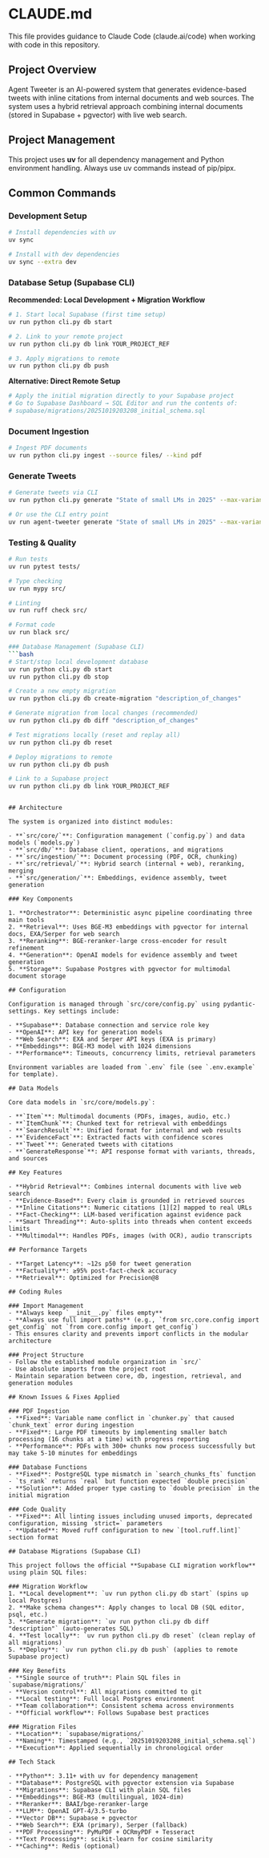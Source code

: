 # CLAUDE.md

This file provides guidance to Claude Code (claude.ai/code) when working with code in this repository.

## Project Overview

Agent Tweeter is an AI-powered system that generates evidence-based tweets with inline citations from internal documents and web sources. The system uses a hybrid retrieval approach combining internal documents (stored in Supabase + pgvector) with live web search.

## Project Management

This project uses **uv** for all dependency management and Python environment handling. Always use uv commands instead of pip/pipx.

## Common Commands

### Development Setup
```bash
# Install dependencies with uv
uv sync

# Install with dev dependencies
uv sync --extra dev
```

### Database Setup (Supabase CLI)

**Recommended: Local Development + Migration Workflow**
```bash
# 1. Start local Supabase (first time setup)
uv run python cli.py db start

# 2. Link to your remote project
uv run python cli.py db link YOUR_PROJECT_REF

# 3. Apply migrations to remote
uv run python cli.py db push
```

**Alternative: Direct Remote Setup**
```bash
# Apply the initial migration directly to your Supabase project
# Go to Supabase Dashboard → SQL Editor and run the contents of:
# supabase/migrations/20251019203208_initial_schema.sql
```

### Document Ingestion
```bash
# Ingest PDF documents
uv run python cli.py ingest --source files/ --kind pdf
```

### Generate Tweets
```bash
# Generate tweets via CLI
uv run python cli.py generate "State of small LMs in 2025" --max-variants 3

# Or use the CLI entry point
uv run agent-tweeter generate "State of small LMs in 2025" --max-variants 3
```

### Testing & Quality
```bash
# Run tests
uv run pytest tests/

# Type checking
uv run mypy src/

# Linting
uv run ruff check src/

# Format code
uv run black src/

### Database Management (Supabase CLI)
```bash
# Start/stop local development database
uv run python cli.py db start
uv run python cli.py db stop

# Create a new empty migration
uv run python cli.py db create-migration "description_of_changes"

# Generate migration from local changes (recommended)
uv run python cli.py db diff "description_of_changes"

# Test migrations locally (reset and replay all)
uv run python cli.py db reset

# Deploy migrations to remote
uv run python cli.py db push

# Link to a Supabase project
uv run python cli.py db link YOUR_PROJECT_REF
```
```

## Architecture

The system is organized into distinct modules:

- **`src/core/`**: Configuration management (`config.py`) and data models (`models.py`)
- **`src/db/`**: Database client, operations, and migrations
- **`src/ingestion/`**: Document processing (PDF, OCR, chunking)
- **`src/retrieval/`**: Hybrid search (internal + web), reranking, merging
- **`src/generation/`**: Embeddings, evidence assembly, tweet generation

### Key Components

1. **Orchestrator**: Deterministic async pipeline coordinating three main tools
2. **Retrieval**: Uses BGE-M3 embeddings with pgvector for internal docs, EXA/Serper for web search
3. **Reranking**: BGE-reranker-large cross-encoder for result refinement
4. **Generation**: OpenAI models for evidence assembly and tweet generation
5. **Storage**: Supabase Postgres with pgvector for multimodal document storage

## Configuration

Configuration is managed through `src/core/config.py` using pydantic-settings. Key settings include:

- **Supabase**: Database connection and service role key
- **OpenAI**: API key for generation models
- **Web Search**: EXA and Serper API keys (EXA is primary)
- **Embeddings**: BGE-M3 model with 1024 dimensions
- **Performance**: Timeouts, concurrency limits, retrieval parameters

Environment variables are loaded from `.env` file (see `.env.example` for template).

## Data Models

Core data models in `src/core/models.py`:

- **`Item`**: Multimodal documents (PDFs, images, audio, etc.)
- **`ItemChunk`**: Chunked text for retrieval with embeddings
- **`SearchResult`**: Unified format for internal and web results  
- **`EvidenceFact`**: Extracted facts with confidence scores
- **`Tweet`**: Generated tweets with citations
- **`GenerateResponse`**: API response format with variants, threads, and sources

## Key Features

- **Hybrid Retrieval**: Combines internal documents with live web search
- **Evidence-Based**: Every claim is grounded in retrieved sources
- **Inline Citations**: Numeric citations [1][2] mapped to real URLs
- **Fact-Checking**: LLM-based verification against evidence pack
- **Smart Threading**: Auto-splits into threads when content exceeds limits
- **Multimodal**: Handles PDFs, images (with OCR), audio transcripts

## Performance Targets

- **Target Latency**: ~12s p50 for tweet generation
- **Factuality**: ≥95% post-fact-check accuracy
- **Retrieval**: Optimized for Precision@8

## Coding Rules

### Import Management
- **Always keep `__init__.py` files empty**
- **Always use full import paths** (e.g., `from src.core.config import get_config` not `from core.config import get_config`)
- This ensures clarity and prevents import conflicts in the modular architecture

### Project Structure
- Follow the established module organization in `src/`
- Use absolute imports from the project root
- Maintain separation between core, db, ingestion, retrieval, and generation modules

## Known Issues & Fixes Applied

### PDF Ingestion
- **Fixed**: Variable name conflict in `chunker.py` that caused `chunk_text` error during ingestion
- **Fixed**: Large PDF timeouts by implementing smaller batch processing (16 chunks at a time) with progress reporting
- **Performance**: PDFs with 300+ chunks now process successfully but may take 5-10 minutes for embeddings

### Database Functions
- **Fixed**: PostgreSQL type mismatch in `search_chunks_fts` function - `ts_rank` returns `real` but function expected `double precision`
- **Solution**: Added proper type casting to `double precision` in the initial migration

### Code Quality
- **Fixed**: All linting issues including unused imports, deprecated configuration, missing `strict=` parameters
- **Updated**: Moved ruff configuration to new `[tool.ruff.lint]` section format

## Database Migrations (Supabase CLI)

This project follows the official **Supabase CLI migration workflow** using plain SQL files:

### Migration Workflow
1. **Local development**: `uv run python cli.py db start` (spins up local Postgres)
2. **Make schema changes**: Apply changes to local DB (SQL editor, psql, etc.)
3. **Generate migration**: `uv run python cli.py db diff "description"` (auto-generates SQL)
4. **Test locally**: `uv run python cli.py db reset` (clean replay of all migrations)
5. **Deploy**: `uv run python cli.py db push` (applies to remote Supabase project)

### Key Benefits
- **Single source of truth**: Plain SQL files in `supabase/migrations/`
- **Version control**: All migrations committed to git
- **Local testing**: Full local Postgres environment
- **Team collaboration**: Consistent schema across environments
- **Official workflow**: Follows Supabase best practices

### Migration Files
- **Location**: `supabase/migrations/`
- **Naming**: Timestamped (e.g., `20251019203208_initial_schema.sql`)
- **Execution**: Applied sequentially in chronological order

## Tech Stack

- **Python**: 3.11+ with uv for dependency management
- **Database**: PostgreSQL with pgvector extension via Supabase
- **Migrations**: Supabase CLI with plain SQL files
- **Embeddings**: BGE-M3 (multilingual, 1024-dim)
- **Reranker**: BAAI/bge-reranker-large
- **LLM**: OpenAI GPT-4/3.5-turbo
- **Vector DB**: Supabase + pgvector
- **Web Search**: EXA (primary), Serper (fallback)
- **PDF Processing**: PyMuPDF + OCRmyPDF + Tesseract
- **Text Processing**: scikit-learn for cosine similarity
- **Caching**: Redis (optional)